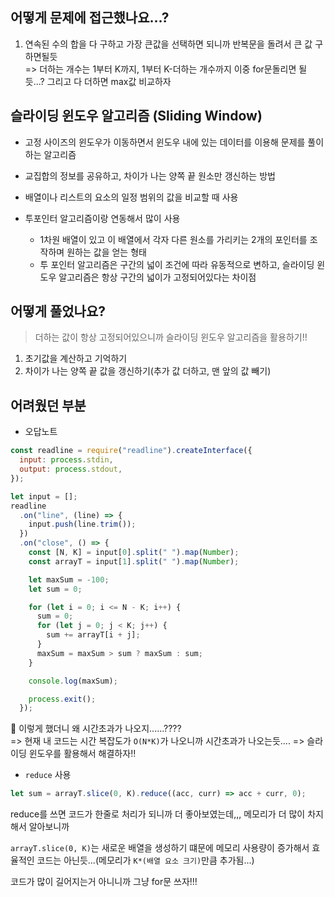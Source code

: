 ## 어떻게 문제에 접근했나요...?

1. 연속된 수의 합을 다 구하고 가장 큰값을 선택하면 되니까 반복문을 돌려서 큰 값 구하면될듯 <br />
   => 더하는 개수는 1부터 K까지, 1부터 K-더하는 개수까지 이중 for문돌리면 될듯...? 그리고 다 더하면 max값 비교하자

## 슬라이딩 윈도우 알고리즘 (Sliding Window)

- 고정 사이즈의 윈도우가 이동하면서 윈도우 내에 있는 데이터를 이용해 문제를 풀이하는 알고리즘
- 교집합의 정보를 공유하고, 차이가 나는 양쪽 끝 원소만 갱신하는 방법
- 배열이나 리스트의 요소의 일정 범위의 값을 비교할 때 사용
- 투포인터 알고리즘이랑 연동해서 많이 사용

  - 1차원 배열이 있고 이 배열에서 각자 다른 원소를 가리키는 2개의 포인터를 조작하며 원하는 값을 얻는 형태
  - 투 포인터 알고리즘은 구간의 넓이 조건에 따라 유동적으로 변하고, 슬라이딩 윈도우 알고리즘은 항상 구간의 넓이가 고정되어있다는 차이점 <br />

## 어떻게 풀었나요?

> 더하는 값이 항상 고정되어있으니까 슬라이딩 윈도우 알고리즘을 활용하기!!

1. 초기값을 계산하고 기억하기
2. 차이가 나는 양쪽 끝 값을 갱신하기(추가 값 더하고, 맨 앞의 값 빼기)

## 어려웠던 부분

- 오답노트

```js
const readline = require("readline").createInterface({
  input: process.stdin,
  output: process.stdout,
});

let input = [];
readline
  .on("line", (line) => {
    input.push(line.trim());
  })
  .on("close", () => {
    const [N, K] = input[0].split(" ").map(Number);
    const arrayT = input[1].split(" ").map(Number);

    let maxSum = -100;
    let sum = 0;

    for (let i = 0; i <= N - K; i++) {
      sum = 0;
      for (let j = 0; j < K; j++) {
        sum += arrayT[i + j];
      }
      maxSum = maxSum > sum ? maxSum : sum;
    }

    console.log(maxSum);

    process.exit();
  });
```

🤔 이렇게 했더니 왜 시간초과가 나오지......????<br />
=> 현재 내 코드는 시간 복잡도가 `O(N*K)`가 나오니까 시간초과가 나오는듯....
=> 슬라이딩 윈도우를 활용해서 해결하자‼️

- `reduce` 사용

```js
let sum = arrayT.slice(0, K).reduce((acc, curr) => acc + curr, 0);
```

reduce를 쓰면 코드가 한줄로 처리가 되니까 더 좋아보였는데,,,
메모리가 더 많이 차지해서 알아보니까

`arrayT.slice(0, K)`는 새로운 배열을 생성하기 떄문에 메모리 사용량이 증가해서 효율적인 코드는 아닌듯...(메모리가 `K*(배열 요소 크기)`만큼 추가됨...)

코드가 많이 길어지는거 아니니까 그냥 for문 쓰자!!!
